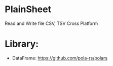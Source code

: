 # PlainSheet
Read and Write file CSV, TSV Cross Platform


# Library: 

- DataFrame: https://github.com/pola-rs/polars
